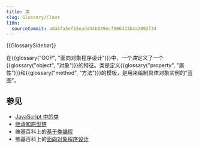 ```yaml
---
title: 类
slug: Glossary/Class
l10n:
  sourceCommit: ada5fa5ef15eadd44b549ecf906423b4a2092f34
---
```


{{GlossarySidebar}}

在{{glossary("OOP", "面向对象程序设计")}}中，一个*类*定义了一个{{glossary("object", "对象")}}的特征。类是定义{{glossary("property", "属性")}}和{{glossary("method", "方法")}}的模板，是用来绘制具体对象实例的“蓝图”。

## 参见

- [JavaScript 中的类](/zh-CN/docs/Learn/JavaScript/Objects/Classes_in_JavaScript)
- [继承和原型链](/zh-CN/docs/Web/JavaScript/Inheritance_and_the_prototype_chain)
- 维基百科上的[基于类编程](https://zh.wikipedia.org/wiki/基于类编程)
- 维基百科上的[面向对象程序设计](https://zh.wikipedia.org/wiki/面向对象程序设计)

